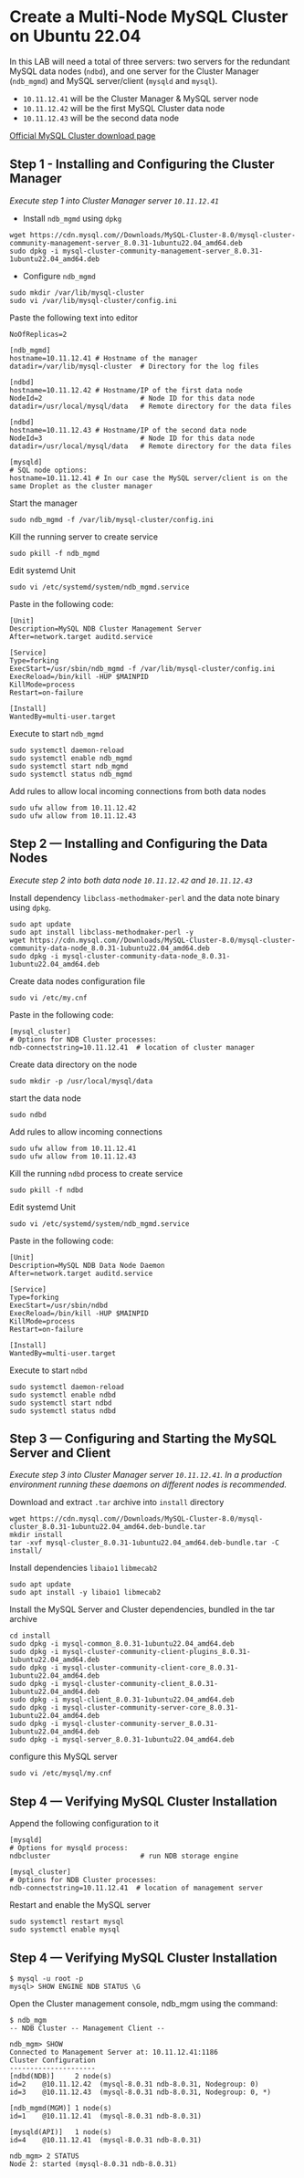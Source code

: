# Create a Multi-Node MySQL Cluster on Ubuntu 22.04

In this LAB will need a total of three servers: two servers for the redundant MySQL data nodes (`ndbd`), and one server for the Cluster Manager (`ndb_mgmd`) and MySQL server/client (`mysqld` and `mysql`).

- `10.11.12.41` will be the Cluster Manager & MySQL server node
- `10.11.12.42` will be the first MySQL Cluster data node
- `10.11.12.43` will be the second data node

[Official MySQL Cluster download page](https://dev.mysql.com/downloads/cluster/)

## Step 1 - Installing and Configuring the Cluster Manager

_Execute step 1 into Cluster Manager server `10.11.12.41`_

* Install `ndb_mgmd` using `dpkg`
```
wget https://cdn.mysql.com//Downloads/MySQL-Cluster-8.0/mysql-cluster-community-management-server_8.0.31-1ubuntu22.04_amd64.deb
sudo dpkg -i mysql-cluster-community-management-server_8.0.31-1ubuntu22.04_amd64.deb
```
* Configure `ndb_mgmd`
```
sudo mkdir /var/lib/mysql-cluster
sudo vi /var/lib/mysql-cluster/config.ini
```
Paste the following text into editor
```
NoOfReplicas=2

[ndb_mgmd]
hostname=10.11.12.41 # Hostname of the manager
datadir=/var/lib/mysql-cluster  # Directory for the log files

[ndbd]
hostname=10.11.12.42 # Hostname/IP of the first data node
NodeId=2                        # Node ID for this data node
datadir=/usr/local/mysql/data   # Remote directory for the data files

[ndbd]
hostname=10.11.12.43 # Hostname/IP of the second data node
NodeId=3                        # Node ID for this data node
datadir=/usr/local/mysql/data   # Remote directory for the data files

[mysqld]
# SQL node options:
hostname=10.11.12.41 # In our case the MySQL server/client is on the same Droplet as the cluster manager
```
Start the manager
```
sudo ndb_mgmd -f /var/lib/mysql-cluster/config.ini
```
Kill the running server to create service
```
sudo pkill -f ndb_mgmd
```

Edit systemd Unit
```
sudo vi /etc/systemd/system/ndb_mgmd.service
```
Paste in the following code:
```
[Unit]
Description=MySQL NDB Cluster Management Server
After=network.target auditd.service

[Service]
Type=forking
ExecStart=/usr/sbin/ndb_mgmd -f /var/lib/mysql-cluster/config.ini
ExecReload=/bin/kill -HUP $MAINPID
KillMode=process
Restart=on-failure

[Install]
WantedBy=multi-user.target
```
Execute to start `ndb_mgmd`
```
sudo systemctl daemon-reload
sudo systemctl enable ndb_mgmd
sudo systemctl start ndb_mgmd
sudo systemctl status ndb_mgmd
```
Add rules to allow local incoming connections from both data nodes
```
sudo ufw allow from 10.11.12.42
sudo ufw allow from 10.11.12.43
```
## Step 2 — Installing and Configuring the Data Nodes
_Execute step 2 into both data node `10.11.12.42` and `10.11.12.43`_

Install dependency `libclass-methodmaker-perl` and the data note binary using `dpkg`.
```
sudo apt update
sudo apt install libclass-methodmaker-perl -y
wget https://cdn.mysql.com//Downloads/MySQL-Cluster-8.0/mysql-cluster-community-data-node_8.0.31-1ubuntu22.04_amd64.deb
sudo dpkg -i mysql-cluster-community-data-node_8.0.31-1ubuntu22.04_amd64.deb
```
Create data nodes configuration file
```
sudo vi /etc/my.cnf
```
Paste in the following code:
```
[mysql_cluster]
# Options for NDB Cluster processes:
ndb-connectstring=10.11.12.41  # location of cluster manager
```
Create data directory on the node
```
sudo mkdir -p /usr/local/mysql/data
```
start the data node
```
sudo ndbd
```
Add rules to allow incoming connections
```
sudo ufw allow from 10.11.12.41
sudo ufw allow from 10.11.12.43
```
Kill the running `ndbd` process to create service
```
sudo pkill -f ndbd
```

Edit systemd Unit
```
sudo vi /etc/systemd/system/ndb_mgmd.service
```
Paste in the following code:
```
[Unit]
Description=MySQL NDB Data Node Daemon
After=network.target auditd.service

[Service]
Type=forking
ExecStart=/usr/sbin/ndbd
ExecReload=/bin/kill -HUP $MAINPID
KillMode=process
Restart=on-failure

[Install]
WantedBy=multi-user.target
```
Execute to start `ndbd`
```
sudo systemctl daemon-reload
sudo systemctl enable ndbd
sudo systemctl start ndbd
sudo systemctl status ndbd
```

## Step 3 — Configuring and Starting the MySQL Server and Client
_Execute step 3 into Cluster Manager server `10.11.12.41`. In a production environment running these daemons on different nodes is recommended._

Download and extract `.tar` archive into `install` directory
```
wget https://cdn.mysql.com//Downloads/MySQL-Cluster-8.0/mysql-cluster_8.0.31-1ubuntu22.04_amd64.deb-bundle.tar
mkdir install
tar -xvf mysql-cluster_8.0.31-1ubuntu22.04_amd64.deb-bundle.tar -C install/
```
Install dependencies `libaio1` `libmecab2`
```
sudo apt update
sudo apt install -y libaio1 libmecab2
```

Install the MySQL Server and Cluster dependencies, bundled in the tar archive
```
cd install
sudo dpkg -i mysql-common_8.0.31-1ubuntu22.04_amd64.deb
sudo dpkg -i mysql-cluster-community-client-plugins_8.0.31-1ubuntu22.04_amd64.deb
sudo dpkg -i mysql-cluster-community-client-core_8.0.31-1ubuntu22.04_amd64.deb
sudo dpkg -i mysql-cluster-community-client_8.0.31-1ubuntu22.04_amd64.deb
sudo dpkg -i mysql-client_8.0.31-1ubuntu22.04_amd64.deb
sudo dpkg -i mysql-cluster-community-server-core_8.0.31-1ubuntu22.04_amd64.deb
sudo dpkg -i mysql-cluster-community-server_8.0.31-1ubuntu22.04_amd64.deb
sudo dpkg -i mysql-server_8.0.31-1ubuntu22.04_amd64.deb
```
configure this MySQL server 
```
sudo vi /etc/mysql/my.cnf	
```

## Step 4 — Verifying MySQL Cluster Installation

Append the following configuration to it
```
[mysqld]
# Options for mysqld process:
ndbcluster                      # run NDB storage engine

[mysql_cluster]
# Options for NDB Cluster processes:
ndb-connectstring=10.11.12.41  # location of management server
```
Restart and enable the MySQL server
```
sudo systemctl restart mysql
sudo systemctl enable mysql
```
## Step 4 — Verifying MySQL Cluster Installation
```
$ mysql -u root -p
mysql> SHOW ENGINE NDB STATUS \G
```
Open the Cluster management console, ndb_mgm using the command:
```
$ ndb_mgm
-- NDB Cluster -- Management Client --

ndb_mgm> SHOW
Connected to Management Server at: 10.11.12.41:1186
Cluster Configuration
---------------------
[ndbd(NDB)]     2 node(s)
id=2    @10.11.12.42  (mysql-8.0.31 ndb-8.0.31, Nodegroup: 0)
id=3    @10.11.12.43  (mysql-8.0.31 ndb-8.0.31, Nodegroup: 0, *)

[ndb_mgmd(MGM)] 1 node(s)
id=1    @10.11.12.41  (mysql-8.0.31 ndb-8.0.31)

[mysqld(API)]   1 node(s)
id=4    @10.11.12.41  (mysql-8.0.31 ndb-8.0.31)

ndb_mgm> 2 STATUS
Node 2: started (mysql-8.0.31 ndb-8.0.31)
```

